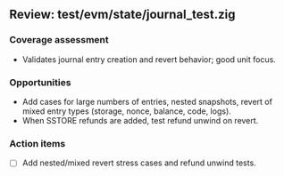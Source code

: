 ## Review: test/evm/state/journal_test.zig

### Coverage assessment

- Validates journal entry creation and revert behavior; good unit focus.

### Opportunities

- Add cases for large numbers of entries, nested snapshots, revert of mixed entry types (storage, nonce, balance, code, logs).
- When SSTORE refunds are added, test refund unwind on revert.

### Action items

- [ ] Add nested/mixed revert stress cases and refund unwind tests.


